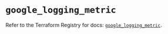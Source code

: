 # `google_logging_metric`

Refer to the Terraform Registry for docs: [`google_logging_metric`](https://registry.terraform.io/providers/hashicorp/google-beta/6.15.0/docs/resources/google_logging_metric).
